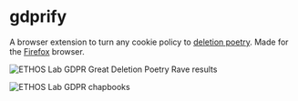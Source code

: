 # gdprify

A browser extension to turn any cookie policy to [deletion poetry](https://ethos.itu.dk/gdpr/). Made for the [Firefox](https://www.mozilla.org/firefox/) browser.

![ETHOS Lab GDPR Great Deletion Poetry Rave results](https://i1.wp.com/blogit.itu.dk/ethos/wp-content/uploads/sites/14/2019/04/file-33-1-e1554102973347.jpeg?resize=768%2C1024&ssl=1)

![ETHOS Lab GDPR chapbooks](https://i1.wp.com/blogit.itu.dk/ethos/wp-content/uploads/sites/14/2019/03/Photo-2019-02-21-21-01-28_0889.jpg?resize=768%2C576&ssl=1)

